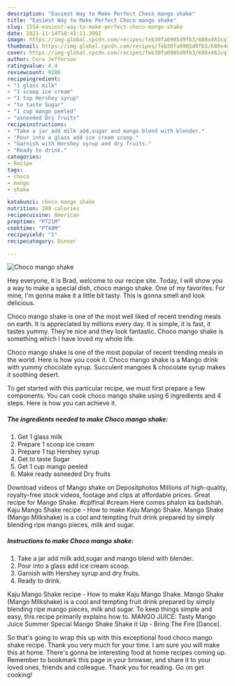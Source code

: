 ```yaml
---
description: "Easiest Way to Make Perfect Choco mango shake"
title: "Easiest Way to Make Perfect Choco mango shake"
slug: 1554-easiest-way-to-make-perfect-choco-mango-shake
date: 2021-11-14T10:43:11.399Z
image: https://img-global.cpcdn.com/recipes/feb30fa0905d9fb3/680x482cq70/choco-mango-shake-recipe-main-photo.jpg
thumbnail: https://img-global.cpcdn.com/recipes/feb30fa0905d9fb3/680x482cq70/choco-mango-shake-recipe-main-photo.jpg
cover: https://img-global.cpcdn.com/recipes/feb30fa0905d9fb3/680x482cq70/choco-mango-shake-recipe-main-photo.jpg
author: Cora Jefferson
ratingvalue: 4.4
reviewcount: 9280
recipeingredient:
- "1 glass milk"
- "1 scoop ice cream"
- "1 tsp Hershey syrup"
- "to taste Sugar"
- "1 cup mango peeled"
- "asneeded Dry fruits"
recipeinstructions:
- "Take a jar add milk add,sugar and mango blend with blender."
- "Pour into a glass add ice cream scoop."
- "Garnish with Hershey syrup and dry fruits."
- "Ready to drink."
categories:
- Recipe
tags:
- choco
- mango
- shake

katakunci: choco mango shake 
nutrition: 289 calories
recipecuisine: American
preptime: "PT21M"
cooktime: "PT48M"
recipeyield: "1"
recipecategory: Dinner

---
```



![Choco mango shake](https://img-global.cpcdn.com/recipes/feb30fa0905d9fb3/680x482cq70/choco-mango-shake-recipe-main-photo.jpg)

Hey everyone, it is Brad, welcome to our recipe site. Today, I will show you a way to make a special dish, choco mango shake. One of my favorites. For mine, I'm gonna make it a little bit tasty. This is gonna smell and look delicious.

Choco mango shake is one of the most well liked of recent trending meals on earth. It is appreciated by millions every day. It is simple, it is fast, it tastes yummy. They're nice and they look fantastic. Choco mango shake is something which I have loved my whole life.

Choco mango shake is one of the most popular of recent trending meals in the world. Here is how you cook it. Choco mango shake is a Mango drink with yummy chocolate syrup. Succulent mangoes &amp; chocolate syrup makes it soothing desert.


To get started with this particular recipe, we must first prepare a few components. You can cook choco mango shake using 6 ingredients and 4 steps. Here is how you can achieve it.

<!--inarticleads1-->

##### The ingredients needed to make Choco mango shake:

1. Get 1 glass milk
1. Prepare 1 scoop ice cream
1. Prepare 1 tsp Hershey syrup
1. Get to taste Sugar
1. Get 1 cup mango peeled
1. Make ready asneeded Dry fruits


Download videos of Mango shake on Depositphotos Millions of high-quality, royalty-free stock videos, footage and clips at affordable prices. Great recipe for Mango Shake. #cplfinal #cream Here comes phalon ka badshah. Kaju Mango Shake recipe - How to make Kaju Mango Shake. Mango Shake (Mango Milkshake) is a cool and tempting fruit drink prepared by simply blending ripe mango pieces, milk and sugar. 

<!--inarticleads2-->

##### Instructions to make Choco mango shake:

1. Take a jar add milk add,sugar and mango blend with blender.
1. Pour into a glass add ice cream scoop.
1. Garnish with Hershey syrup and dry fruits.
1. Ready to drink.


Kaju Mango Shake recipe - How to make Kaju Mango Shake. Mango Shake (Mango Milkshake) is a cool and tempting fruit drink prepared by simply blending ripe mango pieces, milk and sugar. To keep things simple and easy, this recipe primarily explains how to. MANGO JUICE: Tasty Mango Juice Summer Special Mango Shake Shake it Up - Bring The Fire [Dance]. 

So that's going to wrap this up with this exceptional food choco mango shake recipe. Thank you very much for your time. I am sure you will make this at home. There's gonna be interesting food at home recipes coming up. Remember to bookmark this page in your browser, and share it to your loved ones, friends and colleague. Thank you for reading. Go on get cooking!
